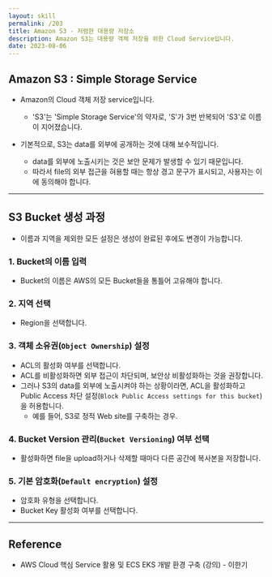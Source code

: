 ```yaml
---
layout: skill
permalink: /203
title: Amazon S3 - 저렴한 대용량 저장소
description: Amazon S3는 대용량 객체 저장을 위한 Cloud Service입니다.
date: 2023-08-06
---
```



## Amazon S3 : Simple Storage Service

- Amazon의 Cloud 객체 저장 service입니다.
    - 'S3'는 'Simple Storage Service'의 약자로, 'S'가 3번 반복되어 'S3'로 이름이 지어졌습니다.

- 기본적으로, S3는 data를 외부에 공개하는 것에 대해 보수적입니다.
    - data를 외부에 노출시키는 것은 보안 문제가 발생할 수 있기 때문입니다.
    - 따라서 file의 외부 접근을 혀용할 때는 항상 경고 문구가 표시되고, 사용자는 이에 동의해야 합니다.


---


## S3 Bucket 생성 과정

- 이름과 지역을 제외한 모든 설정은 생성이 완료된 후에도 변경이 가능합니다.


### 1. Bucket의 이름 입력

- Bucket의 이름은 AWS의 모든 Bucket들을 통틀어 고유해야 합니다.


### 2. 지역 선택

- Region을 선택합니다.


### 3. 객체 소유권(`Object Ownership`) 설정

- ACL의 활성화 여부를 선택합니다.
- ACL를 비활성화하면 외부 접근이 차단되며, 보안상 비활성화하는 것을 권장합니다.
- 그러나 S3의 data를 외부에 노출시켜야 하는 상황이라면, ACL을 활성화하고 Public Access 차단 설정(`Block Public Access settings for this bucket`)을 허용합니다.
    - 예를 들어, S3로 정적 Web site를 구축하는 경우.


### 4. Bucket Version 관리(`Bucket Versioning`) 여부 선택

- 활성화하면 file을 upload하거나 삭제할 때마다 다른 공간에 복사본을 저장합니다.


### 5. 기본 암호화(`Default encryption`) 설정

- 암호화 유형을 선택합니다.
- Bucket Key 활성화 여부를 선택합니다.


---


## Reference

- AWS Cloud 핵심 Service 활용 및 ECS EKS 개발 환경 구축 (강의) - 이한기
